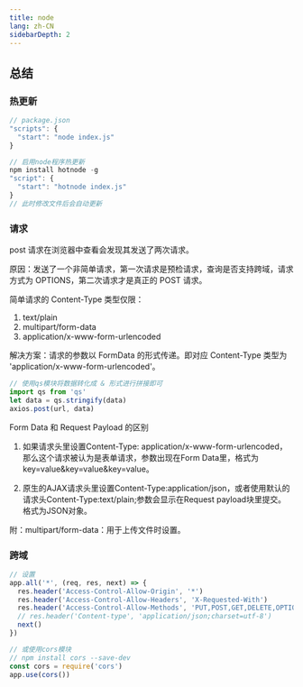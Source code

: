 ```yaml
---
title: node
lang: zh-CN
sidebarDepth: 2
---
```


## 总结

### 热更新

```js
// package.json
"scripts": {
  "start": "node index.js"
}

// 启用node程序热更新
npm install hotnode -g
"script": {
  "start": "hotnode index.js"
}
// 此时修改文件后会自动更新
```

### 请求

post 请求在浏览器中查看会发现其发送了两次请求。

原因：发送了一个非简单请求，第一次请求是预检请求，查询是否支持跨域，请求方式为 OPTIONS，第二次请求才是真正的 POST 请求。

简单请求的 Content-Type 类型仅限：

1. text/plain
2. multipart/form-data
3. application/x-www-form-urlencoded

解决方案：请求的参数以 FormData 的形式传递。即对应 Content-Type 类型为 'application/x-www-form-urlencoded'。

```js
// 使用qs模块将数据转化成 & 形式进行拼接即可
import qs from 'qs'
let data = qs.stringify(data)
axios.post(url, data)
```

<p class="fg_t">Form Data 和 Request Payload 的区别</p>

1. 如果请求头里设置Content-Type: application/x-www-form-urlencoded，那么这个请求被认为是表单请求，参数出现在Form Data里，格式为key=value&key=value&key=value。

2. 原生的AJAX请求头里设置Content-Type:application/json，或者使用默认的请求头Content-Type:text/plain;参数会显示在Request payload块里提交。格式为JSON对象。

附：multipart/form-data：用于上传文件时设置。

### 跨域

```js
// 设置
app.all('*', (req, res, next) => {
  res.header('Access-Control-Allow-Origin', '*')
  res.header('Access-Control-Allow-Headers', 'X-Requested-With')
  res.header('Access-Control-Allow-Methods', 'PUT,POST,GET,DELETE,OPTIONS')
  // res.header('Content-type', 'application/json;charset=utf-8')
  next()
})

// 或使用cors模块
// npm install cors --save-dev
const cors = require('cors')
app.use(cors())
```